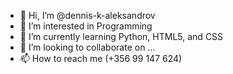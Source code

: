 - 👋 Hi, I’m @dennis-k-aleksandrov
- 👀 I’m interested in Programming
- 🌱 I’m currently learning Python, HTML5, and CSS
- 💞️ I’m looking to collaborate on ...
- 📫 How to reach me (+356 99 147 624)

<!---
dennis-k-aleksandrov/dennis-k-aleksandrov is a ✨ special ✨ repository because its `README.md` (this file) appears on your GitHub profile.
You can click the Preview link to take a look at your changes.
--->
